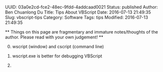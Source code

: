 UUID: 03a0e2cd-fce2-48ec-9fdd-4addcaad0021
Status: published
Author: Ben Chuanlong Du
Title: Tips About VBScript
Date: 2016-07-13 21:49:35
Slug: vbscript-tips
Category: Software
Tags: tips
Modified: 2016-07-13 21:49:35

**
Things on this page are fragmentary and immature notes/thoughts of the author. 
Please read with your own judgement!
**
 
0. wscript (window) and cscript (command line)

1. wscript.exe is better for debugging VBScript

2. 
